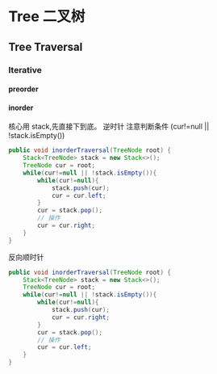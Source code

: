 # Tree 二叉树

## Tree Traversal

### Iterative

#### preorder

#### inorder

核心用 stack,先直接下到底。
逆时针
注意判断条件 (cur!=null || !stack.isEmpty())

```java
public void inorderTraversal(TreeNode root) {
    Stack<TreeNode> stack = new Stack<>();
    TreeNode cur = root;
    while(cur!=null || !stack.isEmpty()){
        while(cur!=null){
            stack.push(cur);
            cur = cur.left;
        }
        cur = stack.pop();
        // 操作
        cur = cur.right;
    }
}
```

反向顺时针

```java
public void inorderTraversal(TreeNode root) {
    Stack<TreeNode> stack = new Stack<>();
    TreeNode cur = root;
    while(cur!=null || !stack.isEmpty()){
        while(cur!=null){
            stack.push(cur);
            cur = cur.right;
        }
        cur = stack.pop();
        // 操作
        cur = cur.left;
    }
}
```
